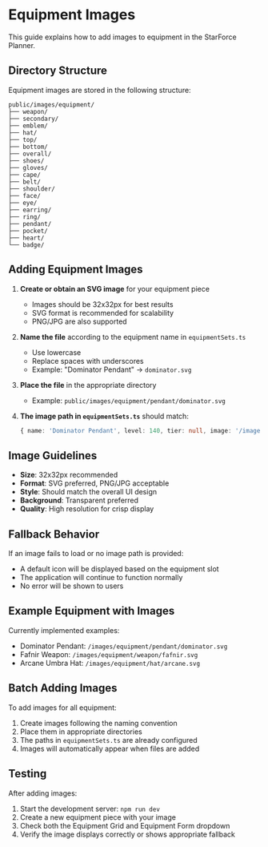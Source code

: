 # Equipment Images

This guide explains how to add images to equipment in the StarForce Planner.

## Directory Structure

Equipment images are stored in the following structure:
```
public/images/equipment/
├── weapon/
├── secondary/
├── emblem/
├── hat/
├── top/
├── bottom/
├── overall/
├── shoes/
├── gloves/
├── cape/
├── belt/
├── shoulder/
├── face/
├── eye/
├── earring/
├── ring/
├── pendant/
├── pocket/
├── heart/
└── badge/
```

## Adding Equipment Images

1. **Create or obtain an SVG image** for your equipment piece
   - Images should be 32x32px for best results
   - SVG format is recommended for scalability
   - PNG/JPG are also supported

2. **Name the file** according to the equipment name in `equipmentSets.ts`
   - Use lowercase
   - Replace spaces with underscores
   - Example: "Dominator Pendant" → `dominator.svg`

3. **Place the file** in the appropriate directory
   - Example: `public/images/equipment/pendant/dominator.svg`

4. **The image path in `equipmentSets.ts`** should match:
   ```typescript
   { name: 'Dominator Pendant', level: 140, tier: null, image: '/images/equipment/pendant/dominator.svg' }
   ```

## Image Guidelines

- **Size**: 32x32px recommended
- **Format**: SVG preferred, PNG/JPG acceptable
- **Style**: Should match the overall UI design
- **Background**: Transparent preferred
- **Quality**: High resolution for crisp display

## Fallback Behavior

If an image fails to load or no image path is provided:
- A default icon will be displayed based on the equipment slot
- The application will continue to function normally
- No error will be shown to users

## Example Equipment with Images

Currently implemented examples:
- Dominator Pendant: `/images/equipment/pendant/dominator.svg`
- Fafnir Weapon: `/images/equipment/weapon/fafnir.svg`
- Arcane Umbra Hat: `/images/equipment/hat/arcane.svg`

## Batch Adding Images

To add images for all equipment:
1. Create images following the naming convention
2. Place them in appropriate directories
3. The paths in `equipmentSets.ts` are already configured
4. Images will automatically appear when files are added

## Testing

After adding images:
1. Start the development server: `npm run dev`
2. Create a new equipment piece with your image
3. Check both the Equipment Grid and Equipment Form dropdown
4. Verify the image displays correctly or shows appropriate fallback
